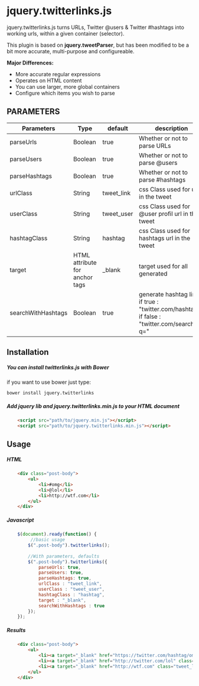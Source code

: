 jquery.twitterlinks.js
==================

jquery.twitterlinks.js turns URLs, Twitter @users &amp; Twitter #hashtags into working urls, within a given container (selector).

This plugin is based on **jquery.tweetParser**, but has been modified to be a bit more accurate, multi-purpose and configureable.

**Major Differences:**

- More accurate regular expressions
- Operates on HTML content
- You can use larger, more global containers
- Configure which items you wish to parse

## PARAMETERS

| Parameters | Type | default | description |
| ------------- | ----------- | ----------- | ----------- |
| parseUrls  | Boolean | true | Whether or not to parse URLs |
| parseUsers  | Boolean | true | Whether or not to parse @users |
| parseHashtags  | Boolean | true | Whether or not to parse #hashtags |
| urlClass  | String | tweet_link | css Class used for url in the tweet |
| userClass | String | tweet_user | css Class used for @user profil url in the tweet |
| hashtagClass | String | hashtag | css Class used for hashtags url in the tweet |
| target | HTML attribute for anchor tags | _blank | target used for all <a> generated |
| searchWithHashtags | Boolean | true | generate hashtag link, if true : "twitter.com/hashtag/", if false : "twitter.com/search?q=" |

## Installation

##### You can install twitterlinks.js with Bower

if you want to use bower just type:

```
bower install jquery.twitterlinks
```

##### Add jquery lib and jquery.twitterlinks.min.js to your HTML document

```html
    <script src="path/to/jquery.min.js"></script>
    <script src="path/to/jquery.twitterlinks.min.js"></script>
```

## Usage

##### HTML

```html
    <div class="post-body">
        <ul>
            <li>#omg</li>
            <li>@lol</li>
            <li>http://wtf.com</li>
        </ul>
    </div>
 ```
 
 
##### Javascript

```javascript 
    $(document).ready(function() {
         //basic usage
        $(".post-body").twitterlinks();
        
        //With parameters, defaults
        $(".post-body").twitterlinks({
            parseUrls: true,
            parseUsers: true,
            parseHashtags: true,
            urlClass : "tweet_link",
            userClass : "tweet_user",
            hashtagClass : "hashtag",
            target : "_blank",
            searchWithHashtags : true
        });
    });
```

##### Results

```html
    <div class="post-body">
        <ul>
            <li><a target="_blank" href="https://twitter.com/hashtag/omg" class="hashtag">#omg</a></li>
            <li><a target="_blank" href="http://twitter.com/lol" class="tweet_user">@lol</a></li>
            <li><a target="_blank" href="http://wtf.com" class="tweet_link">http://wtf.com</a></li>
        </ul>
    </div>
 ```
